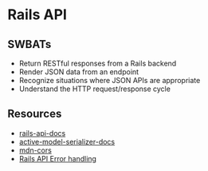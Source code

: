 # Rails API

## SWBATs

- Return RESTful responses from a Rails backend
- Render JSON data from an endpoint
- Recognize situations where JSON APIs are appropriate
- Understand the HTTP request/response cycle

## Resources

- [rails-api-docs](http://guides.rubyonrails.org/api_app.html)
- [active-model-serializer-docs](https://github.com/rails-api/active_model_serializers)
- [mdn-cors](https://developer.mozilla.org/en-US/docs/Web/HTTP/CORS)
- [Rails API Error handling](https://blog.rebased.pl/2016/11/07/api-error-handling.html)